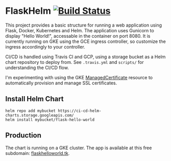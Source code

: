 # FlaskHelm [![Build Status](https://travis-ci.com/arjungopisetty/FlaskHelm.svg?branch=master)](https://travis-ci.com/arjungopisetty/FlaskHelm)

This project provides a basic structure for running a web application using Flask, Docker, Kubernetes and Helm. The application uses Gunicorn to display "Hello World!", accessable in the container on port 8080. It is currently running on GKE using the GCE ingress controller, so customize the ingress accordingly to your controller. 

CI/CD is handled using Travis CI and GCP, using a storage bucket as a Helm chart repository to deploy from. See ```.travis.yml``` and  ```scripts/``` for understanding the CI/CD flow.

I'm experimenting with using the GKE [ManagedCertificate](https://github.com/GoogleCloudPlatform/gke-managed-certs) resource to automatically provision and manage SSL certificates.

## Install Helm Chart
```
helm repo add mybucket https://ci-cd-helm-charts.storage.googleapis.com/
helm install mybucket/flask-hello-world
```

## Production
The chart is running on a GKE cluster. The app is available at this free subdomain: [flaskhelloworld.tk](flaskhelloworld.tk).
